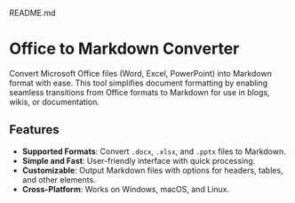 README.md

# Office to Markdown Converter

Convert Microsoft Office files (Word, Excel, PowerPoint) into Markdown format with ease. This tool simplifies document formatting by enabling seamless transitions from Office formats to Markdown for use in blogs, wikis, or documentation.

## Features

- **Supported Formats**: Convert `.docx`, `.xlsx`, and `.pptx` files to Markdown.
- **Simple and Fast**: User-friendly interface with quick processing.
- **Customizable**: Output Markdown files with options for headers, tables, and other elements.
- **Cross-Platform**: Works on Windows, macOS, and Linux.
